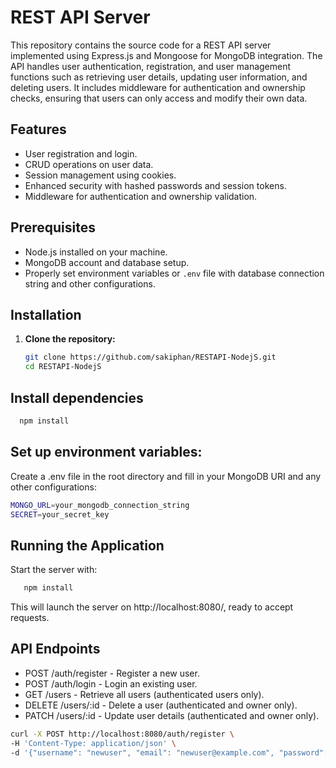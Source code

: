 # REST API Server

This repository contains the source code for a REST API server implemented using Express.js and Mongoose for MongoDB integration. The API handles user authentication, registration, and user management functions such as retrieving user details, updating user information, and deleting users. It includes middleware for authentication and ownership checks, ensuring that users can only access and modify their own data.

## Features

- User registration and login.
- CRUD operations on user data.
- Session management using cookies.
- Enhanced security with hashed passwords and session tokens.
- Middleware for authentication and ownership validation.

## Prerequisites

- Node.js installed on your machine.
- MongoDB account and database setup.
- Properly set environment variables or `.env` file with database connection string and other configurations.

## Installation

1. **Clone the repository:**
   ```bash
   git clone https://github.com/sakiphan/RESTAPI-NodejS.git
   cd RESTAPI-NodejS
## Install dependencies
 ```bash
   npm install
   ```
## Set up environment variables:
Create a .env file in the root directory and fill in your MongoDB URI and any other configurations:
```bash
MONGO_URL=your_mongodb_connection_string
SECRET=your_secret_key
```
## Running the Application
Start the server with:

```bash
   npm install
   ```
This will launch the server on http://localhost:8080/, ready to accept requests.

## API Endpoints
- POST /auth/register - Register a new user.
- POST /auth/login - Login an existing user.
- GET /users - Retrieve all users (authenticated users only).
- DELETE /users/:id - Delete a user (authenticated and owner only).
- PATCH /users/:id - Update user details (authenticated and owner only).



```bash
curl -X POST http://localhost:8080/auth/register \
-H 'Content-Type: application/json' \
-d '{"username": "newuser", "email": "newuser@example.com", "password": "yourpassword"}'
```